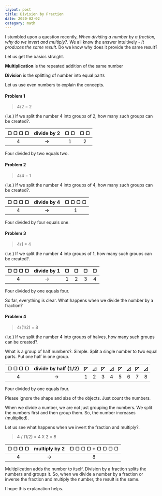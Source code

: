 ```yaml
---
layout: post
title: Division by Fraction
date: 2020-02-02
category: math
---
```


I stumbled upon a question recently, *When dividing a number by a fraction, why do we invert and multiply?*. We all know the answer intuitively - *It produces the same result*. Do we know why does it provide the same result?

Let us get the basics straight.

**Multiplication** is the repeated addition of the same number

**Division** is the splitting of number into equal parts

Let us use even numbers to explain the concepts. 

#### Problem 1

> 4/2 = 2

(i.e.) If we split the number 4 into groups of 2, how many such groups can be created?. 

| &#9634; &#9634; &#9634; &#9634; | divide by 2 | &#9634; &#9634; | &#9634; &#9634; |
|:---:|:---:|:---:|:---:|
|4| &rarr; |1|2|

Four divided by two equals two.

#### Problem 2

> 4/4 = 1 

(i.e.) If we split the number 4 into groups of 4, how many such groups can be created?. 

| &#9634; &#9634; &#9634; &#9634; | divide by 4 | &#9634; &#9634; &#9634; &#9634; |
|:---:|:---:|:---:|
|4| &rarr; |1|

Four divided by four equals one.

#### Problem 3

> 4/1 = 4 

(i.e.) If we split the number 4 into groups of 1, how many such groups can be created?. 

| &#9634; &#9634; &#9634; &#9634; | divide by 1 | &#9634; | &#9634; | &#9634; | &#9634; |
|:---:|:---:|:---:|:---:|:---:|:---:|
|4| &rarr; |1|2|3|4|

Four divided by one equals four.

So far, everything is clear. What happens when we divide the number by a fraction?

#### Problem 4

> 4/(1/2) = 8

(i.e.) If we split the number 4 into groups of halves, how many such groups can be created?. 

What is a group of half numbers?. Simple. Split a single number to two equal parts. Put one half in one group.

| &#9634; &#9634; &#9634; &#9634; | divide by half (1/2) | &#9720; | &#9727; | &#9720; | &#9727; | &#9720; | &#9727; | &#9720; | &#9727; | 
|:---:|:---:|:---:|:---:|:---:|:---:|:---:|:---:|:---:|:---:|
|4| &rarr; |1|2|3|4|5|6|7|8|

Four divided by one equals four.

Please ignore the shape and size of the objects. Just count the numbers.

When we divide a number, we are not just grouping the numbers. We split the numbers first and then group them. So, the number increases (multiplied).

Let us see what happens when we invert the fraction and multiply?.

> 4 / (1/2) = 4 X 2 = 8

| &#9634; &#9634; &#9634; &#9634; | multiply by 2 | &#9634; &#9634; &#9634; &#9634; + &#9634; &#9634; &#9634; &#9634; |
|:---:|:---:|:---:|
|4| &rarr; |8|

Multiplication adds the number to itself. Division by a fraction splits the numbers and groups it. So, when we divide a number by a fraction or inverse the fraction and multiply the number, the result is the same.

I hope this explanation helps.
